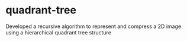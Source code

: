 # quadrant-tree
Developed a recursive algorithm to represent and compress a 2D image using a hierarchical quadrant tree structure 
